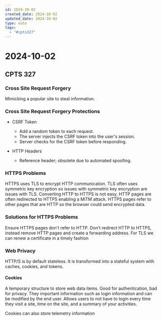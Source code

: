 ```yaml
---
id: 2024-10-02
created_date: 2024-10-02
updated_date: 2024-10-02
type: note
tags:
  - "#cpts327"
---
```


# 2024-10-02

## CPTS 327

### Cross Site Request Forgery

Mimicking a popular site to steal information.

### Cross Site Request Forgery Protections

- CSRF Token
	- Add a random token to each request.
	- The server injects the CSRF token into the  user's session.
	- Server checks for the CSRF token before responding.

- HTTP Headers
	- Reference header; obsolete due to automated spoofing.

### HTTPS Problems

HTTPS uses TLS to encrypt HTTP communication. TLS often uses symmetric key encryption so issues with symmetric key encryption are issues with TLS. Converting HTTP to HTTPS is not easy, HTTP pages are often redirected to HTTPS enabling a MiTM attack. HTTPS pages refer to other pages that are HTTP so the browser could send encrypted data.

### Solutions for HTTPS Problems

Ensure HTTPS pages don't refer to HTTP. Don't redirect HTTP to HTTPS, instead remove HTTP pages and create a forwarding address. For TLS we can renew a certificate in a timely fashion

### Web Privacy

HTTP/S is by default stateless. It is transformed into a stateful system with caches, cookies, and tokens. 

#### Cookies

A temporary structure to store web data items. Good for authentication, bad for privacy. They important information such as login information and can be modified by the end user. Allows users to not have to login every time they visit a site, time on the site, and a summary of your activities.

Cookies can also store telemetry information 